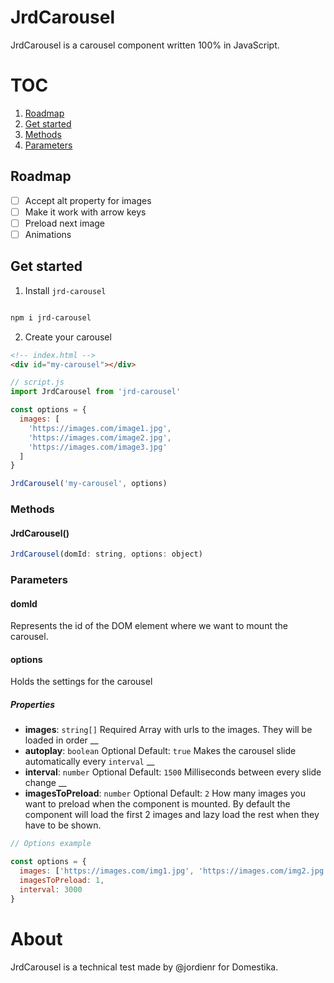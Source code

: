 # JrdCarousel

JrdCarousel is a carousel component written 100% in JavaScript.

# TOC

1. [Roadmap](#roadmap)
1. [Get started](#get-started)
1. [Methods](#methods)
1. [Parameters](#parameters)

## Roadmap

- [ ] Accept alt property for images
- [ ] Make it work with arrow keys
- [ ] Preload next image
- [ ] Animations

## Get started

1. Install `jrd-carousel`

  ```bash

  npm i jrd-carousel

  ```

2. Create your carousel

  ```html
  <!-- index.html -->
  <div id="my-carousel"></div>
  ```

  ```js
  // script.js
  import JrdCarousel from 'jrd-carousel'

  const options = {
    images: [
      'https://images.com/image1.jpg',
      'https://images.com/image2.jpg',
      'https://images.com/image3.jpg'
    ]
  }

  JrdCarousel('my-carousel', options)
  ```

### Methods

#### JrdCarousel()

```js
JrdCarousel(domId: string, options: object)
```

### Parameters

#### domId

Represents the id of the DOM element where we want to mount the carousel.

#### options

Holds the settings for the carousel

##### Properties

- **images**: `string[]`
Required
Array with urls to the images. They will be loaded in order
__
- **autoplay**: `boolean`
Optional
Default: `true`
Makes the carousel slide automatically every `interval`
__
- **interval**: `number`
Optional
Default: `1500`
Milliseconds between every slide change
__
- **imagesToPreload**: `number`
Optional
Default: `2`
How many images you want to preload when the component is mounted.
By default the component will load the first 2 images and lazy load the rest when they have to be shown.

```js
// Options example

const options = {
  images: ['https://images.com/img1.jpg', 'https://images.com/img2.jpg', 'https://images.com/img3.jpg'],
  imagesToPreload: 1,
  interval: 3000
}


```

# About

JrdCarousel is a technical test made by @jordienr for Domestika.
